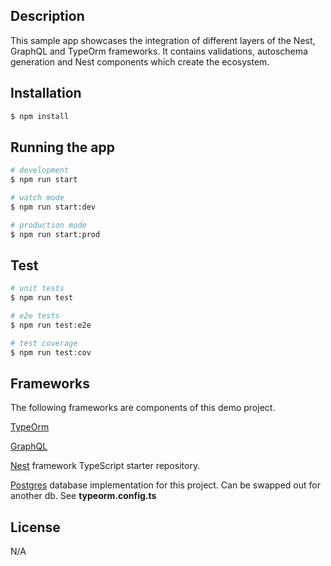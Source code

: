 ## Description

This sample app showcases the integration of different layers of the Nest, GraphQL and TypeOrm frameworks. It contains validations, autoschema generation and Nest components which create the ecosystem.

## Installation

```bash
$ npm install
```

## Running the app

```bash
# development
$ npm run start

# watch mode
$ npm run start:dev

# production mode
$ npm run start:prod
```

## Test

```bash
# unit tests
$ npm run test

# e2e tests
$ npm run test:e2e

# test coverage
$ npm run test:cov
```

## Frameworks

The following frameworks are components of this demo project.

[TypeOrm](https://github.com/typeorm/typeorm/blob/master/docs/select-query-builder.md)

[GraphQL](https://graphql.org/)

[Nest](https://github.com/nestjs/nest) framework TypeScript starter repository.

[Postgres](https://www.postgresql.org/) database implementation for this project. Can be swapped out for another db. See **typeorm.config.ts**

## License

 N/A
